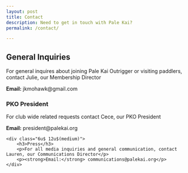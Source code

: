 ```yaml
---
layout: post
title: Contact
description: Need to get in touch with Pale Kai?
permalink: /contact/

---
```


<div class="row">
	<div class="12u 12u$(medium)">
		<h2>General Inquiries</h2>
		<p>For general inquires about joining Pale Kai Outrigger or visiting paddlers, contact Julie, our Membership Director</p>
		<p><strong>Email:</strong> jkmohawk@gmail.com </p>
	</div>
</div>
<div class="row">
	<div class="6u 12u$(medium)">
		<h3>PKO President</h3>
		<p>For club wide related requests contact Cece, our PKO President</p>
		<p><strong>Email:</strong> president@palekai.org</p>
	</div>

	<div class="6u$ 12u$(medium)">
		<h3>Press</h3>
		<p>For all media inquiries and general communication, contact Lauren, our Communications Director</p>
		<p><strong>Email:</strong> communications@palekai.org</p>
	</div>
</div>

